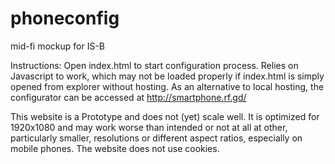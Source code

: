 # phoneconfig
mid-fi mockup for IS-B


Instructions:
Open index.html to start configuration process.
Relies on Javascript to work, which may not be loaded properly if index.html is simply opened from explorer without hosting.
As an alternative to local hosting, the configurator can be accessed at http://smartphone.rf.gd/

This website is a Prototype and does not (yet) scale well. It is optimized for 1920x1080 and may work worse than intended or not at all at 
other, particularly smaller, resolutions or different aspect ratios, especially on mobile phones. 
The website does not use cookies.
